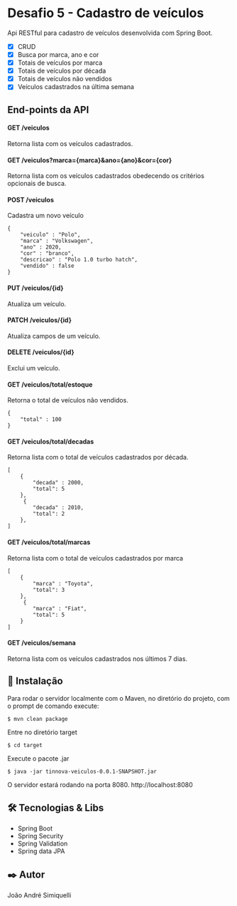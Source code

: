 # Desafio 5 - Cadastro de veículos

Api RESTful para cadastro de veículos desenvolvida com Spring Boot.

- [X] CRUD
- [X] Busca por marca, ano e cor
- [X] Totais de veículos por marca
- [X] Totais de veículos por década
- [X] Totais de veículos não vendidos
- [X] Veículos cadastrados na última semana

## End-points da API

#### GET /veiculos

Retorna lista com os veículos cadastrados.

#### GET /veiculos?marca={marca}&ano={ano}&cor={cor}

Retorna lista com os veículos cadastrados obedecendo os critérios opcionais de busca.

#### POST /veiculos

Cadastra um novo veículo

```
{
    "veiculo" : "Polo",
    "marca" : "Volkswagen",
    "ano" : 2020,
    "cor" : "branco",
    "descricao" : "Polo 1.0 turbo hatch",
    "vendido" : false
}
```

#### PUT /veiculos/{id}

Atualiza um veículo.

#### PATCH /veiculos/{id}

Atualiza campos de um veículo.

#### DELETE /veiculos/{id}

Exclui um veículo.

#### GET /veiculos/total/estoque

Retorna o total de veículos não vendidos.

```
{
    "total" : 100
}
```

#### GET /veiculos/total/decadas

Retorna lista com o total de veículos cadastrados por década.

```
[
    {
        "decada" : 2000,
        "total": 5
    },
     {
        "decada" : 2010,
        "total": 2
    },
]
```

#### GET /veiculos/total/marcas

Retorna lista com o total de veículos cadastrados por marca

```
[
    {
        "marca" : "Toyota",
        "total": 3
    },
     {
        "marca" : "Fiat",
        "total": 5
    }
]
```

#### GET /veiculos/semana

Retorna lista com os veículos cadastrados nos últimos 7 dias.


## 🔧 Instalação
Para rodar o servidor localmente com o Maven, no diretório do projeto, com o prompt de comando execute:

```
$ mvn clean package
```

Entre no diretório target

```
$ cd target
```
Execute o pacote .jar
```
$ java -jar tinnova-veiculos-0.0.1-SNAPSHOT.jar
```

O servidor estará rodando na porta 8080. http://localhost:8080


## 🛠️ Tecnologias & Libs

* Spring Boot
* Spring Security
* Spring Validation
* Spring data JPA


## ✒️ Autor
João André Simiquelli